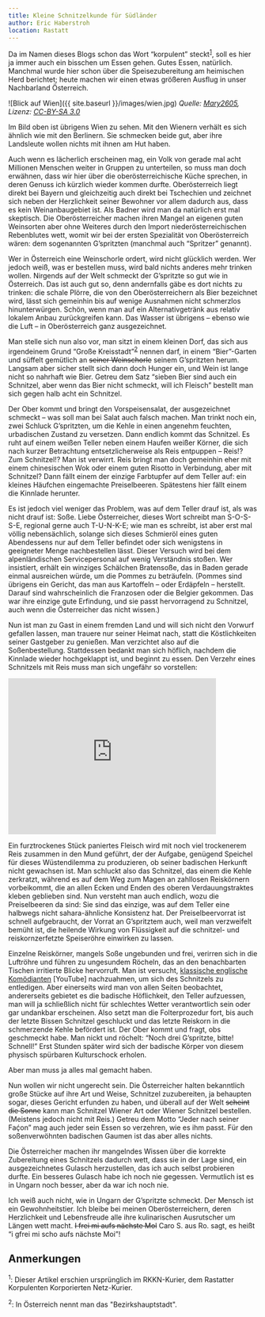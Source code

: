 ```yaml
---
title: Kleine Schnitzelkunde für Südländer
author: Eric Haberstroh
location: Rastatt
---
```

Da im Namen dieses Blogs schon das Wort “korpulent” steckt<sup>[1](#footnote1)</sup>, soll es hier ja immer auch ein bisschen um Essen gehen. Gutes Essen, natürlich. Manchmal wurde hier schon über die Speisezubereitung am heimischen Herd berichtet; heute machen wir einen etwas größeren Ausflug in unser Nachbarland Österreich.

![Blick auf Wien]({{ site.baseurl }}/images/wien.jpg)
*Quelle: [Mary2605](https://commons.wikimedia.org/wiki/File:Wien_Stephansdom.JPG), Lizenz: [CC-BY-SA 3.0](https://creativecommons.org/licenses/by-sa/3.0/deed.en)*

Im Bild oben ist übrigens Wien zu sehen. Mit den Wienern verhält es sich ähnlich wie mit den Berlinern. Sie schmecken beide gut, aber ihre Landsleute wollen nichts mit ihnen am Hut haben.

Auch wenn es lächerlich erscheinen mag, ein Volk von gerade mal acht Millionen Menschen weiter in Gruppen zu unterteilen, so muss man doch erwähnen, dass wir hier über die oberösterreichische Küche sprechen, in deren Genuss ich kürzlich wieder kommen durfte. Oberösterreich liegt direkt bei Bayern und gleichzeitig auch direkt bei Tschechien und zeichnet sich neben der Herzlichkeit seiner Bewohner vor allem dadurch aus, dass es kein Weinanbaugebiet ist. Als Badner wird man da natürlich erst mal skeptisch. Die Oberösterreicher machen ihren Mangel an eigenen guten Weinsorten aber ohne Weiteres durch den Import niederösterreichischen Rebenblutes wett, womit wir bei der ersten Spezialität von Oberösterreich wären: dem sogenannten G’spritzten (manchmal auch “Spritzer” genannt).

Wer in Österreich eine Weinschorle ordert, wird nicht glücklich werden. Wer jedoch weiß, was er bestellen muss, wird bald nichts anderes mehr trinken wollen. Nirgends auf der Welt schmeckt der G’spritzte so gut wie in Österreich. Das ist auch gut so, denn andernfalls gäbe es dort nichts zu trinken: die schale Plörre, die von den Oberösterreichern als Bier bezeichnet wird, lässt sich gemeinhin bis auf wenige Ausnahmen nicht schmerzlos hinunterwürgen. Schön, wenn man auf ein Alternativgetränk aus relativ lokalem Anbau zurückgreifen kann. Das Wasser ist übrigens – ebenso wie die Luft – in Oberösterreich ganz ausgezeichnet.

Man stelle sich nun also vor, man sitzt in einem kleinen Dorf, das sich aus irgendeinem Grund “Große Kreisstadt”<sup>[2](#footnote2)</sup> nennen darf, in einem “Bier”-Garten und süffelt gemütlich an <del>seiner Weinschorle</del> seinem G’spritzten herum. Langsam aber sicher stellt sich dann doch Hunger ein, und Wein ist lange nicht so nahrhaft wie Bier. Getreu dem Satz “sieben Bier sind auch ein Schnitzel, aber wenn das Bier nicht schmeckt, will ich Fleisch” bestellt man sich gegen halb acht ein Schnitzel.

Der Ober kommt und bringt den Vorspeisensalat, der ausgezeichnet schmeckt – was soll man bei Salat auch falsch machen. Man trinkt noch ein, zwei Schluck G’spritzten, um die Kehle in einen angenehm feuchten, urbadischen Zustand zu versetzen. Dann endlich kommt das Schnitzel. Es ruht auf einem weißen Teller neben einem Haufen weißer Körner, die sich nach kurzer Betrachtung entsetzlicherweise als Reis entpuppen – Reis!? Zum Schnitzel!? Man ist verwirrt. Reis bringt man doch gemeinhin eher mit einem chinesischen Wok oder einem guten Risotto in Verbindung, aber mit Schnitzel? Dann fällt einem der einzige Farbtupfer auf dem Teller auf: ein kleines Häufchen eingemachte Preiselbeeren. Spätestens hier fällt einem die Kinnlade herunter.

Es ist jedoch viel weniger das Problem, was auf dem Teller drauf ist, als was nicht drauf ist: Soße. Liebe Österreicher, dieses Wort schreibt man S-O-S-S-E, regional gerne auch T-U-N-K-E; wie man es schreibt, ist aber erst mal völlig nebensächlich, solange sich dieses Schmieröl eines guten Abendessens nur auf dem Teller befindet oder sich wenigstens in geeigneter Menge nachbestellen lässt. Dieser Versuch wird bei dem alpenländischen Servicepersonal auf wenig Verständnis stoßen. Wer insistiert, erhält ein winziges Schälchen Bratensoße, das in Baden gerade einmal ausreichen würde, um die Pommes zu beträufeln. (Pommes sind übrigens ein Gericht, das man aus Kartoffeln – oder Erdäpfeln – herstellt. Darauf sind wahrscheinlich die Franzosen oder die Belgier gekommen. Das war ihre einzige gute Erfindung, und sie passt hervorragend zu Schnitzel, auch wenn die Österreicher das nicht wissen.)

Nun ist man zu Gast in einem fremden Land und will sich nicht den Vorwurf gefallen lassen, man trauere nur seiner Heimat nach, statt die Köstlichkeiten seiner Gastgeber zu genießen. Man verzichtet also auf die Soßenbestellung. Stattdessen bedankt man sich höflich, nachdem die Kinnlade wieder hochgeklappt ist, und beginnt zu essen. Den Verzehr eines Schnitzels mit Reis muss man sich ungefähr so vorstellen:

<iframe width="420" height="315" src="https://www.youtube.com/embed/LITRpwRtv0M" frameborder="0" allowfullscreen></iframe>

Ein furztrockenes Stück paniertes Fleisch wird mit noch viel trockenerem Reis zusammen in den Mund geführt, der der Aufgabe, genügend Speichel für dieses Wüstendilemma zu produzieren, ob seiner badischen Herkunft nicht gewachsen ist. Man schluckt also das Schnitzel, das einem die Kehle zerkratzt, während es auf dem Weg zum Magen an zahllosen Reiskörnern vorbeikommt, die an allen Ecken und Enden des oberen Verdauungstraktes kleben geblieben sind. Nun versteht man auch endlich, wozu die Preiselbeeren da sind: Sie sind das einzige, was auf dem Teller eine halbwegs nicht sahara-ähnliche Konsistenz hat. Der Preiselbeervorrat ist schnell aufgebraucht, der Vorrat an G’spritztem auch, weil man verzweifelt bemüht ist, die heilende Wirkung von Flüssigkeit auf die schnitzel- und reiskornzerfetzte Speiseröhre einwirken zu lassen.

Einzelne Reiskörner, mangels Soße ungebunden und frei, verirren sich in die Luftröhre und führen zu ungesundem Röcheln, das an den benachbarten Tischen irritierte Blicke hervorruft. Man ist versucht, [klassische englische Komödianten](https://www.youtube.com/watch?v=C6QqSxmpRMM) [YouTube] nachzuahmen, um sich des Schnitzels zu entledigen. Aber einerseits wird man von allen Seiten beobachtet, andererseits gebietet es die badische Höflichkeit, den Teller aufzuessen, man will ja schließlich nicht für schlechtes Wetter verantwortlich sein oder gar undankbar erscheinen. Also setzt man die Folterprozedur fort, bis auch der letzte Bissen Schnitzel geschluckt und das letzte Reiskorn in die schmerzende Kehle befördert ist. Der Ober kommt und fragt, obs geschmeckt habe. Man nickt und röchelt: “Noch drei G’spritzte, bitte! Schnell!” Erst Stunden später wird sich der badische Körper von diesem physisch spürbaren Kulturschock erholen.

Aber man muss ja alles mal gemacht haben.

Nun wollen wir nicht ungerecht sein. Die Österreicher halten bekanntlich große Stücke auf ihre Art und Weise, Schnitzel zuzubereiten, ja behaupten sogar, dieses Gericht erfunden zu haben, und überall auf der Welt <del>scheint die Sonne</del> kann man Schnitzel Wiener Art oder Wiener Schnitzel bestellen. (Meistens jedoch nicht mit Reis.) Getreu dem Motto “Jeder nach seiner Faḉon” mag auch jeder sein Essen so verzehren, wie es ihm passt. Für den soßenverwöhnten badischen Gaumen ist das aber alles nichts.

Die Österreicher machen ihr mangelndes Wissen über die korrekte Zubereitung eines Schnitzels dadurch wett, dass sie in der Lage sind, ein ausgezeichnetes Gulasch herzustellen, das ich auch selbst probieren durfte. Ein besseres Gulasch habe ich noch nie gegessen. Vermutlich ist es in Ungarn noch besser, aber da war ich noch nie.

Ich weiß auch nicht, wie in Ungarn der G’spritzte schmeckt. Der Mensch ist ein Gewohnheitstier. Ich bleibe bei meinen Oberösterreichern, deren Herzlichkeit und Lebensfreude alle ihre kulinarischen Ausrutscher um Längen wett macht. <del>I frei mi aufs nächste Mol</del> Caro S. aus Ro. sagt, es heißt “i gfrei mi scho aufs nächste Moi”!

Anmerkungen
-----------
<a name="footnote1"></a> <sup>1</sup>: Dieser Artikel erschien ursprünglich im RKKN-Kurier, dem Rastatter Korpulenten Korporierten Netz-Kurier.

<a name="footnote2"></a> <sup>2</sup>: In Österreich nennt man das "Bezirkshauptstadt".